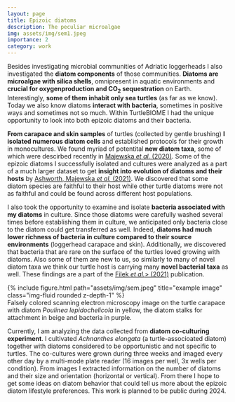 ```yaml
---
layout: page
title: Epizoic diatoms
description: The peculiar microalgae
img: assets/img/sem1.jpeg
importance: 2
category: work
---
```


Besides investigating microbial communities of Adriatic loggerheads I also investigated the <b>diatom components</b> of those communities. <b>Diatoms are microalgae with silica shells</b>, omnipresent in aquatic environments and <b>crucial for oxygenproduction and CO<sub>2</sub> sequestration</b> on Earth. Interestingly, <b>some of them inhabit only sea turtles</b> (as far as we know). Today we also know diatoms <b>interact with bacteria</b>, sometimes in positive ways and sometimes not so much. Within TurtleBIOME I had the unique opportunity to look  into both epizoic diatoms and their bacteria.


<b>From carapace and skin samples</b> of turtles (collected by gentle brushing) <b>I isolated numerous diatom cells</b> and established protocols for their growth in monocultures. We found myriad of potentital <b>new diatom taxa</b>, some of which were descirbed recently in [Majewska <i>et al.</i> (2020)](https://onlinelibrary.wiley.com/doi/abs/10.1111/jpy.13086). Some of the epizoic diatoms I successfully isolated and cultures were analyzed as a part of a much larger dataset to get <b>insight into evolution of diatoms and their hosts</b> by [Ashworth, Majewska <i>et al.</i> (2021)](https://www.nature.com/articles/s41598-022-19064-0). We discovered that some diatom species are faithful to their host while other turtle diatoms were not as faithful and could be found across different host populations.

I also took the opportunity to examine and isolate <b>bacteria associated with my diatoms</b> in culture. Since those diatoms were carefully washed several times before establishing them in culture, we anticipated only bacteria close to the diatom could get transferred as well. Indeed, <b>diatoms had much lower richness of bacteria in culture compared to their source environments</b> (loggerhead carapace and skin). Additionally, we discovered that bacteria that are rare on the surface of the turtles loved growing with diatoms. Also some of them are new to us, so similarly to many of novel diatom taxa we think our turtle host is carrying many <b>novel bacterial taxa</b> as well. These findings are a part of the [Filek <i>et al.</i>> (2021)](https://academic.oup.com/femsec/article-abstract/98/10/fiac104/6693935?redirectedFrom=fulltext) publication.
<div class="row">
    <div class="col-sm mt-3 mt-md-0">
        {% include figure.html path="assets/img/sem.jpeg" title="example image" class="img-fluid rounded z-depth-1" %}
    </div>
</div>
<div class="caption">
    Falsely colored scanning electron microscopy image on the turtle carapace with diatom <i>Poulinea lepidochelicola</i> in yellow, the diatom stalks for attachment in beige and bacteria in purple.
</div>

Currently, I am analyzing the data collected from <b>diatom co-culturing experiment</b>. I cultivated <i>Achnanthes elongata</i> (a turtle-associoated diatom) together with diatoms considered to be opportunistic and not specific to turtles. The co-cultures were grown during three weeks and imaged every other day by a multi-mode plate reader (16 images per well, 3x wells per condition). From images I extracted information on the number of diatoms and their size and orientation (horizontal or vertical). From there I hope to get some ideas on diatom behavior that could tell us more about the epizoic diatom lifestyle preferences. This work is planned to be public during 2024.

